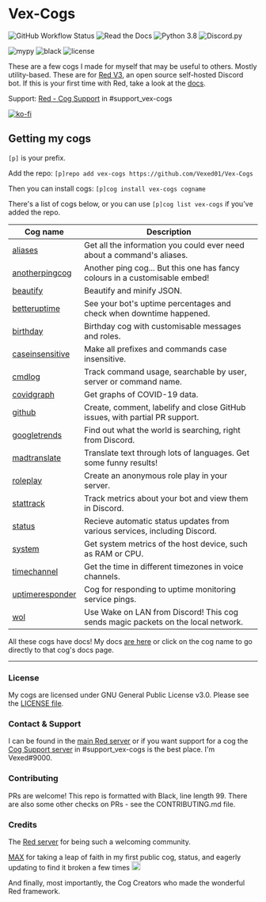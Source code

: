 # Vex-Cogs

![GitHub Workflow Status](https://img.shields.io/github/workflow/status/Vexed01/Vex-Cogs/Checks?label=checks&style=for-the-badge)
![Read the Docs](https://img.shields.io/readthedocs/vex-cogs?style=for-the-badge)
![Python 3.8](https://img.shields.io/badge/python-v3.8-blue?style=for-the-badge)
![Discord.py](https://img.shields.io/badge/discord-py-blue?style=for-the-badge)

![mypy](https://img.shields.io/badge/mypy-checked-brightgreen?style=for-the-badge)
![black](https://img.shields.io/badge/style-black-000000?style=for-the-badge&?link=https://github.com/psf/black)
![license](https://img.shields.io/github/license/Vexed01/Vex-Cogs?style=for-the-badge)

These are a few cogs I made for myself that may be useful to others. Mostly utility-based.
These are for [Red V3](https://github.com/Cog-Creators/Red-DiscordBot/), an open source self-hosted Discord bot. If this is your first time with Red,
take a look at the [docs](https://docs.discord.red).

Support: [Red - Cog Support](https://discord.gg/GD43Nb9H86) in #support_vex-cogs

[![ko-fi](https://ko-fi.com/img/githubbutton_sm.svg)](https://ko-fi.com/M4M6C0CDZ)

## Getting my cogs

`[p]` is your prefix.

Add the repo: `[p]repo add vex-cogs https://github.com/Vexed01/Vex-Cogs`

Then you can install cogs: `[p]cog install vex-cogs cogname`

There's a list of cogs below, or you can use `[p]cog list vex-cogs` if you've added the repo.

| Cog name | Description |
| --- | --- |
| [aliases](https://go.vexcodes.com/c/aliases) | Get all the information you could ever need about a command's aliases. |
| [anotherpingcog](https://go.vexcodes.com/c/anotherpingcog) | Another ping cog... But this one has fancy colours in a customisable embed! |
| [beautify](https://go.vexcodes.com/c/beautify) | Beautify and minify JSON. |
| [betteruptime](https://go.vexcodes.com/c/betteruptime) | See your bot's uptime percentages and check when downtime happened. |
| [birthday](https://go.vexcodes.com/c/birthday) | Birthday cog with customisable messages and roles. |
| [caseinsensitive](https://go.vexcodes.com/c/caseinsensitive) | Make all prefixes and commands case insensitive. |
| [cmdlog](https://go.vexcodes.com/c/cmdlog) | Track command usage, searchable by user, server or command name. |
| [covidgraph](https://go.vexcodes.com/c/covidgraph) | Get graphs of COVID-19 data. |
| [github](https://go.vexcodes.com/c/github) | Create, comment, labelify and close GitHub issues, with partial PR support. |
| [googletrends](https://go.vexcodes.com/c/googletrends) | Find out what the world is searching, right from Discord. |
| [madtranslate](https://go.vexcodes.com/c/madtranslate) | Translate text through lots of languages. Get some funny results! |
| [roleplay](https://go.vexcodes.com/c/roleplay) | Create an anonymous role play in your server. |
| [stattrack](https://go.vexcodes.com/c/stattrack) | Track metrics about your bot and view them in Discord. |
| [status](https://go.vexcodes.com/c/status) | Recieve automatic status updates from various services, including Discord. |
| [system](https://go.vexcodes.com/c/system) | Get system metrics of the host device, such as RAM or CPU. |
| [timechannel](https://go.vexcodes.com/c/timechannel) | Get the time in different timezones in voice channels. |
| [uptimeresponder](https://go.vexcodes.com/c/uptimeresponder) | Cog for responding to uptime monitoring service pings. |
| [wol](https://go.vexcodes.com/c/wol) | Use Wake on LAN from Discord! This cog sends magic packets on the local network.

All these cogs have docs! My docs [are here](https://cogdocs.vexcodes.com/en/latest) or click on the cog name to go directly to that cog's docs page.

---

### License

My cogs are licensed under GNU General Public License v3.0. Please see the [LICENSE file](LICENSE).

### Contact & Support

I can be found in the [main Red server](https://discord.gg/red) or if you want support for a cog the [Cog Support server](https://discord.gg/GD43Nb9H86) in #support_vex-cogs is the best place. I'm Vexed#9000.

### Contributing

PRs are welcome! This repo is formatted with Black, line length 99. There are also some other checks on PRs - see the CONTRIBUTING.md file.

### Credits

The [Red server](https://discord.gg/red) for being such a welcoming community.

[MAX](https://github.com/maxbooiii) for taking a leap of faith in my first public cog, status, and eagerly updating to find it broken a few times
<img src="https://media.discordapp.net/attachments/133251234164375552/813322657185136650/aha.png" alt="aha" width="18" height="18">

And finally, most importantly, the Cog Creators who made the wonderful Red framework.
